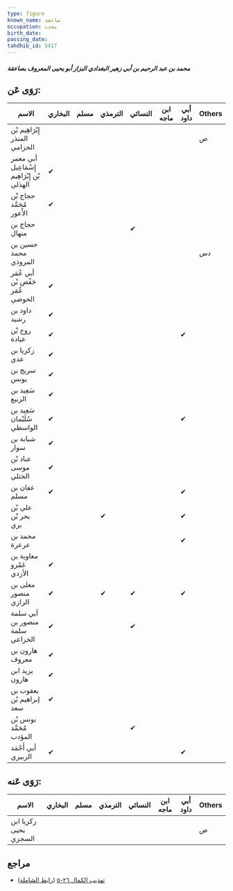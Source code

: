 ```yaml
---
type: figure
known_name: صاعقة
occupation: محدث
birth_date:
passing_date:
tahdhib_id: 5417
---
```

##### محمد بن عبد الرحيم بن أبي زهير البغدادي البزاز أبو يحيى المعروف بصاعقة

## رَوَى عَن:
| الاسم                                       | البخاري | مسلم | الترمذي | النسائي | ابن ماجه | أبي داود | Others |
| ------------------------------------------- | ------- | ---- | ------- | ------- | -------- | -------- | ------ |
| إِبْرَاهِيم بْن المنذر الحزامي              |         |      |         |         |          |          | ص      |
| أبي معمر إِسْمَاعِيل بْن إِبْرَاهِيم الهذلي | ✔       |      |         |         |          |          |        |
| حجاج بْن مُحَمَّد الأَعور                   | ✔       |      |         |         |          |          |        |
| حجاج بن منهال                               |         |      |         | ✔       |          |          |        |
| حسين بن محمد المروذي                        |         |      |         |         |          |          | دس     |
| أبي عُمَر حَفْص بْن عُمَر الحوضي            | ✔       |      |         |         |          |          |        |
| داود بن رشيد                                | ✔       |      |         |         |          |          |        |
| روح بْن عبادة                               | ✔       |      |         |         |          | ✔        |        |
| زكريا بن عدي                                | ✔       |      |         |         |          |          |        |
| سريج بن يونس                                | ✔       |      |         |         |          |          |        |
| سَعِيد بن الربيع                            | ✔       |      |         |         |          |          |        |
| سَعِيد بن سُلَيْمان الواسطي                 | ✔       |      |         |         |          | ✔        |        |
| شبابة بن سوار                               | ✔       |      |         |         |          |          |        |
| عباد بْن موسى الختلي                        | ✔       |      |         |         |          |          |        |
| عفان بن مسلم                                | ✔       |      |         |         |          | ✔        |        |
| علي بْن بحر بْن بري                         |         |      | ✔       |         |          | ✔        |        |
| محمد بن عرعرة                               |         |      |         |         |          | ✔        |        |
| معاوية بن عَمْرو الأزدي                     | ✔       |      |         |         |          |          |        |
| معلى بن منصور الرازي                        | ✔       |      | ✔       | ✔       |          | ✔        |        |
| أبي سلمة منصور بن سلمة الخزاعي              | ✔       |      |         | ✔       |          |          |        |
| هارون بن معروف                              | ✔       |      |         |         |          |          |        |
| يزيد ابن هارون                              | ✔       |      |         |         |          |          |        |
| يعقوب بن إبراهيم بْن سعد                    | ✔       |      |         |         |          |          |        |
| يونس بْن مُحَمَّد المؤدب                    |         |      |         | ✔       |          |          |        |
| أبي أَحْمَد الزبيري                         | ✔       |      |         |         |          | ✔        |        |
## رَوَى عَنه:
| الاسم                 | البخاري | مسلم | الترمذي | النسائي | ابن ماجه | أبي داود | Others |
| --------------------- | ------- | ---- | ------- | ------- | -------- | -------- | ------ |
| زكريا ابن يحيى السجزي |         |      |         |         |          |          | ص      |
## مراجع
- [تهذيب الكمال ٢٦-٥](obsidian://open?vault=Tahdhib-al-Kamal&file=Figures/٥٤١٧-محمد%20بن%20عبد%20الرحيم%20بن%20أبي%20زهير%20البغدادي%20البزاز%20أبو%20يحيى%20المعروف%20بصاعقة) ([رابط الشاملة](https://shamela.ws/book/3722/13753))